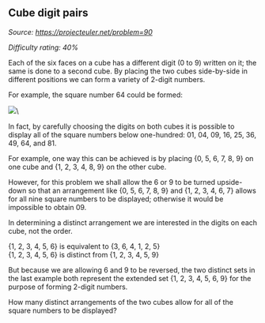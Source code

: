 Cube digit pairs
----------------

*Source: https://projecteuler.net/problem=90*


*Difficulty rating: 40%*

Each of the six faces on a cube has a different digit (0 to 9) written
on it; the same is done to a second cube. By placing the two cubes
side-by-side in different positions we can form a variety of 2-digit
numbers.

For example, the square number 64 could be formed:

![](project/images/p090.gif)\

In fact, by carefully choosing the digits on both cubes it is possible
to display all of the square numbers below one-hundred: 01, 04, 09, 16,
25, 36, 49, 64, and 81.

For example, one way this can be achieved is by placing {0, 5, 6, 7, 8,
9} on one cube and {1, 2, 3, 4, 8, 9} on the other cube.

However, for this problem we shall allow the 6 or 9 to be turned
upside-down so that an arrangement like {0, 5, 6, 7, 8, 9} and {1, 2, 3,
4, 6, 7} allows for all nine square numbers to be displayed; otherwise
it would be impossible to obtain 09.

In determining a distinct arrangement we are interested in the digits on
each cube, not the order.

{1, 2, 3, 4, 5, 6} is equivalent to {3, 6, 4, 1, 2, 5}\
 {1, 2, 3, 4, 5, 6} is distinct from {1, 2, 3, 4, 5, 9}

But because we are allowing 6 and 9 to be reversed, the two distinct
sets in the last example both represent the extended set {1, 2, 3, 4, 5,
6, 9} for the purpose of forming 2-digit numbers.

How many distinct arrangements of the two cubes allow for all of the
square numbers to be displayed?
